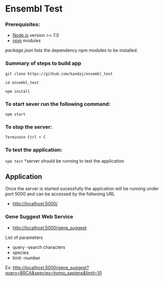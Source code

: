 # Ensembl Test

### Prerequisites:

- [Node.js](https://nodejs.org/en/) version ﻿>= 7.0
- [npm](https://www.npmjs.com/) modules

_package.json_ lists the dependency npm modules to be installed.

### Summary of steps to build app

```
git clone https://github.com/kandaj/ensembl_test

cd ensembl_test

npm install

```

### To start sever run the following command:

`npm start`


### To stop the server:

`Terminate Ctrl + C`

### To test the application:

`npm test` *server should be running to test the application


## Application

Once the server is started sucessfully the applcation will be running under port 5000 and
can be accessed by the follwoing URL 
- [http://localhost:5000/](http://localhost:5000/)

### Gene Suggest Web Service
- [http://localhost:5000/gene_suggest](http://localhost:5000/gene_suggest)

List of parameters

- query  -search characters
- species
- limit -number

Ex: [http://localhost:5000/gene_suggest?query=BRCA&species=homo_sapiens&limit=10](http://localhost:5000/gene_suggest?query=BRCA&species=homo_sapiens&limit=10)